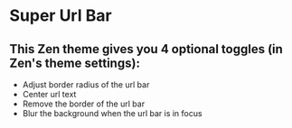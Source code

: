 # Super Url Bar

## This **Zen theme** gives you 4 optional toggles (in Zen's theme settings):
  - Adjust border radius of the url bar
  - Center url text
  - Remove the border of the url bar
  - Blur the background when the url bar is in focus
